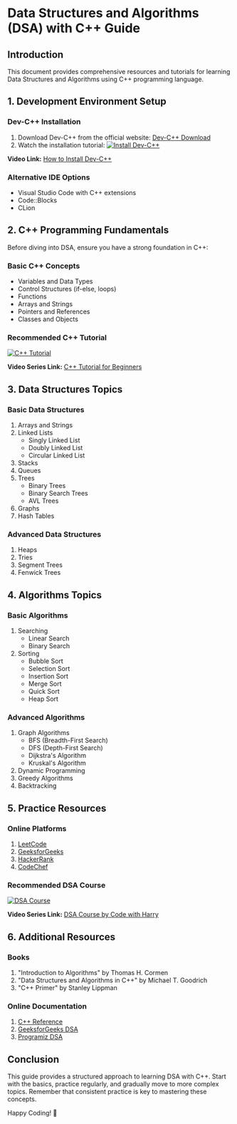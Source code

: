 # Data Structures and Algorithms (DSA) with C++ Guide

## Introduction
This document provides comprehensive resources and tutorials for learning Data Structures and Algorithms using C++ programming language.

## 1. Development Environment Setup

### Dev-C++ Installation
1. Download Dev-C++ from the official website: [Dev-C++ Download](https://sourceforge.net/projects/orwelldevcpp/)
2. Watch the installation tutorial: [![Install Dev-C++](https://img.youtube.com/vi/2Wd8sY7Yqeo/0.jpg)](https://www.youtube.com/watch?v=2Wd8sY7Yqeo)

**Video Link:** [How to Install Dev-C++](https://www.youtube.com/watch?v=2Wd8sY7Yqeo)

### Alternative IDE Options
- Visual Studio Code with C++ extensions
- Code::Blocks
- CLion

## 2. C++ Programming Fundamentals
Before diving into DSA, ensure you have a strong foundation in C++:

### Basic C++ Concepts
- Variables and Data Types
- Control Structures (if-else, loops)
- Functions
- Arrays and Strings
- Pointers and References
- Classes and Objects

### Recommended C++ Tutorial
[![C++ Tutorial](https://img.youtube.com/vi/vLnPwxZdW4Y/0.jpg)](https://www.youtube.com/watch?v=vLnPwxZdW4Y)

**Video Series Link:** [C++ Tutorial for Beginners](https://www.youtube.com/watch?v=vLnPwxZdW4Y&list=PLu0W_9lII9agpFUAlPFe_VNSlXW5uE0YL)

## 3. Data Structures Topics

### Basic Data Structures
1. Arrays and Strings
2. Linked Lists
   - Singly Linked List
   - Doubly Linked List
   - Circular Linked List
3. Stacks
4. Queues
5. Trees
   - Binary Trees
   - Binary Search Trees
   - AVL Trees
6. Graphs
7. Hash Tables

### Advanced Data Structures
1. Heaps
2. Tries
3. Segment Trees
4. Fenwick Trees

## 4. Algorithms Topics

### Basic Algorithms
1. Searching
   - Linear Search
   - Binary Search
2. Sorting
   - Bubble Sort
   - Selection Sort
   - Insertion Sort
   - Merge Sort
   - Quick Sort
   - Heap Sort

### Advanced Algorithms
1. Graph Algorithms
   - BFS (Breadth-First Search)
   - DFS (Depth-First Search)
   - Dijkstra's Algorithm
   - Kruskal's Algorithm
2. Dynamic Programming
3. Greedy Algorithms
4. Backtracking

## 5. Practice Resources

### Online Platforms
1. [LeetCode](https://leetcode.com/)
2. [GeeksforGeeks](https://www.geeksforgeeks.org/)
3. [HackerRank](https://www.hackerrank.com/)
4. [CodeChef](https://www.codechef.com/)

### Recommended DSA Course
[![DSA Course](https://img.youtube.com/vi/5_5oE5lgrhw/0.jpg)](https://www.youtube.com/watch?v=5_5oE5lgrhw)

**Video Series Link:** [DSA Course by Code with Harry](https://www.youtube.com/watch?v=5_5oE5lgrhw&list=PLu0W_9lII9ahIappRPN0MCAgtOu3lQjQi)

## 6. Additional Resources

### Books
1. "Introduction to Algorithms" by Thomas H. Cormen
2. "Data Structures and Algorithms in C++" by Michael T. Goodrich
3. "C++ Primer" by Stanley Lippman

### Online Documentation
1. [C++ Reference](https://en.cppreference.com/)
2. [GeeksforGeeks DSA](https://www.geeksforgeeks.org/data-structures/)
3. [Programiz DSA](https://www.programiz.com/dsa)

## Conclusion
This guide provides a structured approach to learning DSA with C++. Start with the basics, practice regularly, and gradually move to more complex topics. Remember that consistent practice is key to mastering these concepts.

Happy Coding! 🚀


